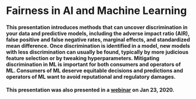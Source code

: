 # Fairness in AI and Machine Learning

#### This presentation introduces methods that can uncover discrimination in your data and predictive models, including the adverse impact ratio (AIR), false positive and false negative rates, marginal effects, and standardized mean difference. Once discrimination is identified in a model, new models with less discrimination can usually be found, typically by more judicious feature selection or by tweaking hyperparameters. Mitigating discrimination in ML is important for both consumers and operators of ML. Consumers of ML deserve equitable decisions and predictions and operators of ML want to avoid reputational and regulatory damages.

#### This presentation was also presented in a [webinar](https://www.brighttalk.com/webcast/16463/382828?utm_source=brighttalk-portal&utm_medium=web&utm_content=Navdeep%20Gill&utm_campaign=webcasts-search-results-feed) on Jan 23, 2020.
